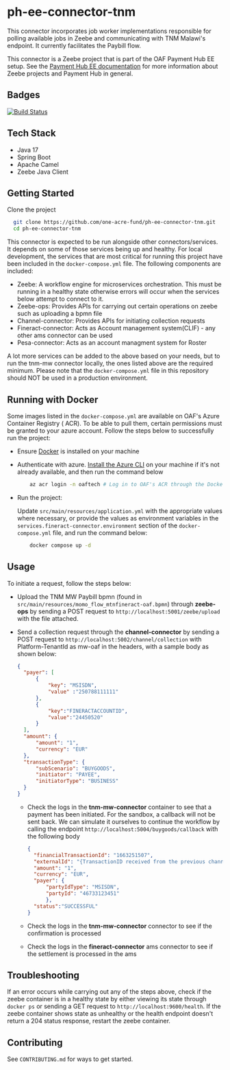 # ph-ee-connector-tnm

This connector incorporates job worker implementations responsible for polling available jobs in Zeebe and communicating with TNM Malawi's endpoint.
It currently facilitates the Paybill flow.


This connector is a Zeebe project that is part of the OAF Payment Hub EE setup. See
the [Payment Hub EE documentation](https://mifos.gitbook.io/docs/payment-hub-ee/overview)
for more information about Zeebe projects and Payment Hub in general.

## Badges

[![Build Status](https://dev.azure.com/OAFDev/prd-pipelines/_apis/build/status/one-acre-fund.ph-ee-connector-tnm?branchName=develop)](https://dev.azure.com/OAFDev/prd-pipelines/_apis/build/status/one-acre-fund.ph-ee-connector-tnm?branchName=develop)

## Tech Stack

- Java 17
- Spring Boot
- Apache Camel
- Zeebe Java Client

## Getting Started

Clone the project

  ```bash
    git clone https://github.com/one-acre-fund/ph-ee-connector-tnm.git
    cd ph-ee-connector-tnm
  ```

This connector is expected to be run alongside other connectors/services. It depends on some of
those services being up and healthy.
For local development, the services that are most critical for running this project
have been included in the `docker-compose.yml` file. The following components are included:

- Zeebe: A workflow engine for microservices orchestration. This must be running in a healthy state
  otherwise errors
  will occur when the services below attempt to connect to it.
- Zeebe-ops: Provides APIs for carrying out certain operations on zeebe such as uploading a bpmn
  file
- Channel-connector: Provides APIs for initiating collection requests
- Fineract-connector: Acts as Account management system(CLIF) - any other ams connector can be used
- Pesa-connector: Acts as an account managment system for Roster

A lot more services can be added to the above based on your needs, but to run the tnm-mw
connector locally,
the ones listed above are the required minimum.
Please note that the `docker-compose.yml` file in this repository should NOT be used in a production
environment.

## Running with Docker

Some images listed in the `docker-compose.yml` are available on OAF's Azure Container Registry (
ACR). To be able to pull
them, certain permissions must be granted to your azure account. Follow the steps below to
successfully run the project:

- Ensure [Docker](https://docs.docker.com/get-docker/) is installed on your machine

- Authenticate with
  azure. [Install the Azure CLI](https://learn.microsoft.com/en-us/cli/azure/install-azure-cli)
  on your machine if it's not already available, and then run the command below

  ```bash
      az acr login -n oaftech # Log in to OAF's ACR through the Docker CLI.
   ```

- Run the project:

  Update `src/main/resources/application.yml` with the appropriate values where necessary, or
  provide the
  values as environment variables in the `services.fineract-connector.environment` section of
  the `docker-compose.yml`
  file, and run the command below:

  ```bash
      docker compose up -d
   ```

## Usage

To initiate a request, follow the steps below:

- Upload the TNM MW Paybill bpmn (found in `src/main/resources/momo_flow_mtnfineract-oaf.bpmn`) through **zeebe-ops**
  by sending a POST request to `http://localhost:5001/zeebe/upload` with the file attached.

- Send a collection request through the **channel-connector** by sending a POST request
  to `http://localhost:5002/channel/collection` with Platform-TenantId as mw-oaf in the headers,
  with a sample body as shown below:
  ```json
  {
    "payer": [
        {
            "key": "MSISDN",
            "value" :"250788111111"
        },
        {
            "key":"FINERACTACCOUNTID",
            "value":"24450520"
        }
    ],
    "amount": {
        "amount": "1",
        "currency": "EUR"
    },
    "transactionType": {
        "subScenario": "BUYGOODS",
        "initiator": "PAYEE",
        "initiatorType": "BUSINESS"
    }
  }
  ```
    - Check the logs in the **tnm-mw-connector** container to see that a payment has been initiated. For the sandbox,
      a callback will not be sent back. We can simulate it ourselves to continue the workflow by calling the endpoint
      `http://localhost:5004/buygoods/callback` with the following body
      ```json
      {
        "financialTransactionId": "1663251507",
        "externalId": "{TransactionID received from the previous channel connector endpoint}",
        "amount": "1",
        "currency": "EUR",
        "payer": {
            "partyIdType": "MSISDN",
            "partyId": "46733123451"
            },
        "status":"SUCCESSFUL"
      }
      ```

    - Check the logs in the **tnm-mw-connector** connector to see if the confirmation is processed
    - Check the logs in the **fineract-connector** ams connector to see if the settlement is processed in the ams

## Troubleshooting

If an error occurs while carrying out any of the steps above, check if the zeebe container is in a
healthy state by
either viewing its state through `docker ps` or sending a GET request
to `http://localhost:9600/health`.
If the zeebe container shows state as unhealthy or the health endpoint doesn't return a 204 status
response, restart the
zeebe container.

## Contributing

See `CONTRIBUTING.md` for ways to get started.
